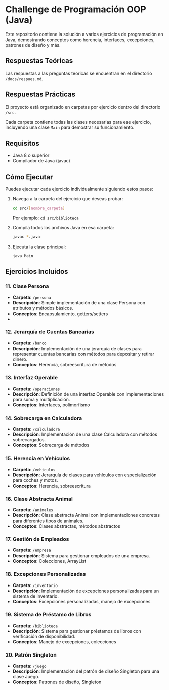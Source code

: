 # Challenge de Programación OOP (Java)

Este repositorio contiene la solución a varios ejercicios de programación en Java, demostrando conceptos como herencia, interfaces, excepciones, patrones de diseño y más.


## Respuestas Teóricas 

Las respuestas a las preguntas teoricas se encuentran en el directorio `/docs/respues.md`.

## Respuestas Prácticas 

El proyecto está organizado en carpetas por ejercicio dentro del directorio `/src`.

Cada carpeta contiene todas las clases necesarias para ese ejercicio, incluyendo una clase `Main` para demostrar su funcionamiento.

## Requisitos

- Java 8 o superior
- Compilador de Java (javac)

## Cómo Ejecutar

Puedes ejecutar cada ejercicio individualmente siguiendo estos pasos:

1. Navega a la carpeta del ejercicio que deseas probar:
   ```bash
   cd src/[nombre_carpeta]
   ```
   Por ejemplo: `cd src/biblioteca`

2. Compila todos los archivos Java en esa carpeta:
   ```bash
   javac *.java
   ```

3. Ejecuta la clase principal:
   ```bash
   java Main
   ```

## Ejercicios Incluidos

### 11. Clase Persona
- **Carpeta**: `/persona`
- **Descripción**: Simple implementación de una clase Persona con atributos y métodos básicos.
- **Conceptos**: Encapsulamiento, getters/setters
- 
### 12. Jerarquía de Cuentas Bancarias
- **Carpeta**: `/banco`
- **Descripción**: Implementación de una jerarquía de clases para representar cuentas bancarias con métodos para depositar y retirar dinero.
- **Conceptos**: Herencia, sobreescritura de métodos

### 13. Interfaz Operable
- **Carpeta**: `/operaciones`
- **Descripción**: Definición de una interfaz Operable con implementaciones para suma y multiplicación.
- **Conceptos**: Interfaces, polimorfismo

### 14. Sobrecarga en Calculadora
- **Carpeta**: `/calculadora`
- **Descripción**: Implementación de una clase Calculadora con métodos sobrecargados.
- **Conceptos**: Sobrecarga de métodos

### 15. Herencia en Vehículos
- **Carpeta**: `/vehiculos`
- **Descripción**: Jerarquía de clases para vehículos con especialización para coches y motos.
- **Conceptos**: Herencia, sobreescritura

### 16. Clase Abstracta Animal
- **Carpeta**: `/animales`
- **Descripción**: Clase abstracta Animal con implementaciones concretas para diferentes tipos de animales.
- **Conceptos**: Clases abstractas, métodos abstractos

### 17. Gestión de Empleados
- **Carpeta**: `/empresa`
- **Descripción**: Sistema para gestionar empleados de una empresa.
- **Conceptos**: Colecciones, ArrayList

### 18. Excepciones Personalizadas
- **Carpeta**: `/inventario`
- **Descripción**: Implementación de excepciones personalizadas para un sistema de inventario.
- **Conceptos**: Excepciones personalizadas, manejo de excepciones

### 19. Sistema de Préstamo de Libros
- **Carpeta**: `/biblioteca`
- **Descripción**: Sistema para gestionar préstamos de libros con verificación de disponibilidad.
- **Conceptos**: Manejo de excepciones, colecciones

### 20. Patrón Singleton
- **Carpeta**: `/juego`
- **Descripción**: Implementación del patrón de diseño Singleton para una clase Juego.
- **Conceptos**: Patrones de diseño, Singleton


